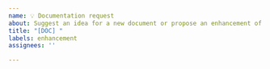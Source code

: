 ```yaml
---
name: 💡 Documentation request
about: Suggest an idea for a new document or propose an enhancement of an existing document.
title: "[DOC] "
labels: enhancement
assignees: ''

---
```


